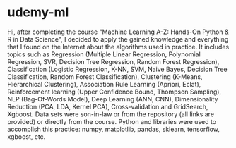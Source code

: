 # udemy-ml
Hi, after completing the course "Machine Learning A-Z: Hands-On Python & R in Data Science", I decided to apply the gained knowledge  and everything that I found on the Internet about the algorithms used in practice. 
It includes topics such as Regression (Multiple Linear Regression, Polynomial Regression, SVR, Decision Tree Regression, Random Forest Regression), Classification (Logistic Regression, K-NN, SVM, Naive Bayes, Decision Tree Classification, Random Forest Classification), Clustering (K-Means, Hierarchical Clustering), Association Rule Learning (Apriori, Eclat), Reinforcement learning (Upper Confidence Bound, Thompson Sampling), NLP (Bag-Of-Words Model), Deep Learning (ANN, CNN), Dimensionality Reduction (PCA, LDA, Kernel PCA), Cross-validation and GridSearch, Xgboost. 
Data sets were son-in-law or from the repository (all links are provided) or directly from the course. Python and libraries were used to accomplish this practice: numpy, matplotlib, pandas, sklearn, tensorflow, xgboost, etc.
